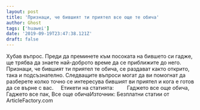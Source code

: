 ```yaml
---
layout: post
title: 'Признаци, че бившият ти приятел все още те обича'
author: Ghost
tags: ['huawei']
date: '2019-09-19T23:47:38.121Z'
draft: false
---
```


Хубав въпрос. Преди да преминете към посоката на бившето си гадже, ще трябва да знаете най-доброто време да се приближите до него. Признаци, че бившият ти приятел те обича, се раздават както открито, така и подсъзнателно. Следващите въпроси могат да ви помогнат да разберете колко точно се интересува бившият ви приятел и кога е готов да се върне с вас.     Етикети на статията:         Гаджето все още обича, Гаджето все пак, Все още обичаИзточник: Безплатни статии от ArticleFactory.com
